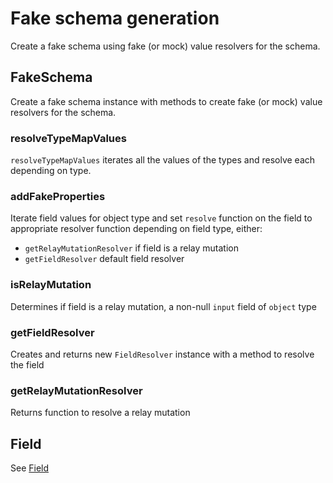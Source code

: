 # Fake schema generation

Create a fake schema using fake (or mock) value resolvers for the schema.

## FakeSchema

Create a fake schema instance with methods to create fake (or mock) value resolvers for the schema.

### resolveTypeMapValues

`resolveTypeMapValues` iterates all the values of the types and resolve each depending on type.

### addFakeProperties

Iterate field values for object type and set `resolve` function on the field to appropriate resolver function depending on field type, either:

- `getRelayMutationResolver` if field is a relay mutation
- `getFieldResolver` default field resolver

### isRelayMutation

Determines if field is a relay mutation, a non-null `input` field of `object` type

### getFieldResolver

Creates and returns new `FieldResolver` instance with a method to resolve the field

### getRelayMutationResolver

Returns function to resolve a relay mutation

## Field

See [Field](./field/Field.md)
